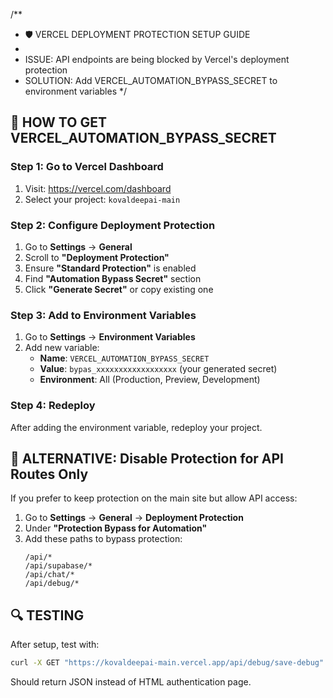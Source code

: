 /\*\*

- 🛡️ VERCEL DEPLOYMENT PROTECTION SETUP GUIDE
-
- ISSUE: API endpoints are being blocked by Vercel's deployment protection
- SOLUTION: Add VERCEL_AUTOMATION_BYPASS_SECRET to environment variables
  \*/

## 🔧 HOW TO GET VERCEL_AUTOMATION_BYPASS_SECRET

### Step 1: Go to Vercel Dashboard

1. Visit: https://vercel.com/dashboard
2. Select your project: `kovaldeepai-main`

### Step 2: Configure Deployment Protection

1. Go to **Settings** → **General**
2. Scroll to **"Deployment Protection"**
3. Ensure **"Standard Protection"** is enabled
4. Find **"Automation Bypass Secret"** section
5. Click **"Generate Secret"** or copy existing one

### Step 3: Add to Environment Variables

1. Go to **Settings** → **Environment Variables**
2. Add new variable:
   - **Name**: `VERCEL_AUTOMATION_BYPASS_SECRET`
   - **Value**: `bypas_xxxxxxxxxxxxxxxxxx` (your generated secret)
   - **Environment**: All (Production, Preview, Development)

### Step 4: Redeploy

After adding the environment variable, redeploy your project.

## 🚀 ALTERNATIVE: Disable Protection for API Routes Only

If you prefer to keep protection on the main site but allow API access:

1. Go to **Settings** → **General** → **Deployment Protection**
2. Under **"Protection Bypass for Automation"**
3. Add these paths to bypass protection:
   ```
   /api/*
   /api/supabase/*
   /api/chat/*
   /api/debug/*
   ```

## 🔍 TESTING

After setup, test with:

```bash
curl -X GET "https://kovaldeepai-main.vercel.app/api/debug/save-debug"
```

Should return JSON instead of HTML authentication page.

